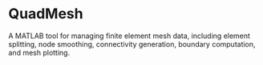 # QuadMesh
A MATLAB tool for managing finite element mesh data, including element splitting, node smoothing, connectivity generation, boundary computation, and mesh plotting.
